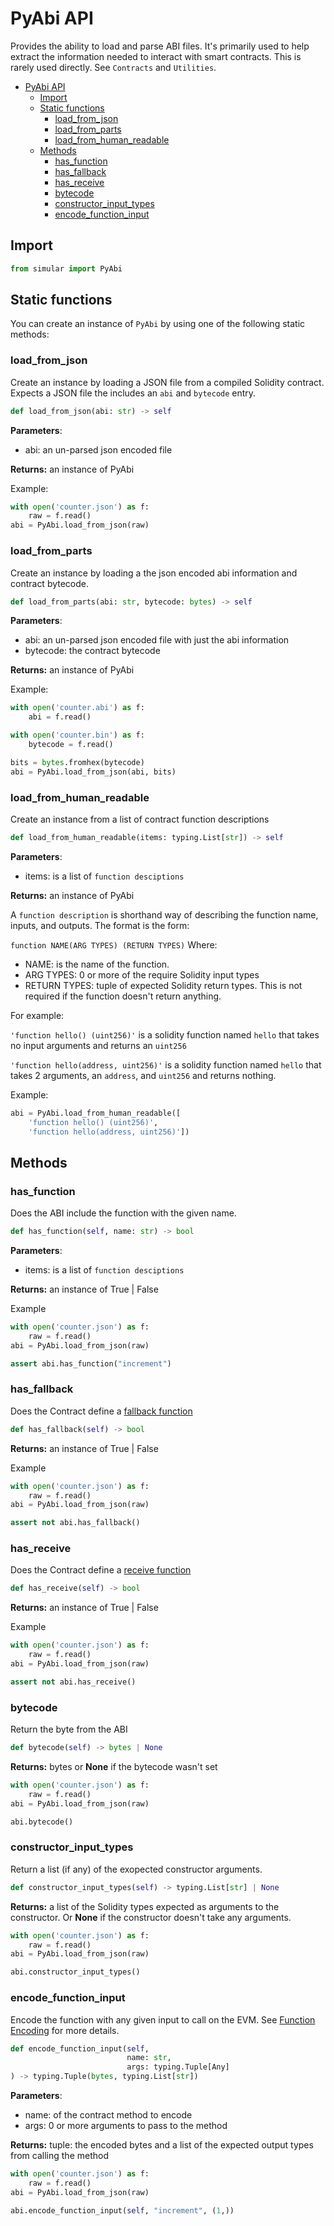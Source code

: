 # PyAbi API
Provides the ability to load and parse ABI files. It's primarily used to help extract the information needed to interact with smart contracts.  This is rarely used directly. See `Contracts` and `Utilities`.

- [PyAbi API](#pyabi-api)
  - [Import](#import)
  - [Static functions](#static-functions)
    - [load\_from\_json](#load_from_json)
    - [load\_from\_parts](#load_from_parts)
    - [load\_from\_human\_readable](#load_from_human_readable)
  - [Methods](#methods)
    - [has\_function](#has_function)
    - [has\_fallback](#has_fallback)
    - [has\_receive](#has_receive)
    - [bytecode](#bytecode)
    - [constructor\_input\_types](#constructor_input_types)
    - [encode\_function\_input](#encode_function_input)


## Import
```python
from simular import PyAbi
```
## Static functions
You can create an instance of `PyAbi` by using one of the following static methods:

### load_from_json
Create an instance by loading a JSON file from a compiled Solidity contract. Expects a JSON file the includes an `abi` and `bytecode` entry.

```python
def load_from_json(abi: str) -> self
```
**Parameters**:
- abi: an un-parsed json encoded file

**Returns:** an instance of PyAbi

Example:
```python
with open('counter.json') as f:
    raw = f.read()
abi = PyAbi.load_from_json(raw)
```


### load_from_parts
Create an instance by loading a the json encoded abi information and contract bytecode.

```python
def load_from_parts(abi: str, bytecode: bytes) -> self
```
**Parameters**:
- abi: an un-parsed json encoded file with just the abi information
- bytecode: the contract bytecode

**Returns:** an instance of PyAbi

Example:
```python
with open('counter.abi') as f:
    abi = f.read()

with open('counter.bin') as f:
    bytecode = f.read()

bits = bytes.fromhex(bytecode)
abi = PyAbi.load_from_json(abi, bits)
```

### load_from_human_readable
Create an instance from a list of contract function descriptions

```python
def load_from_human_readable(items: typing.List[str]) -> self
```
**Parameters**:
- items: is a list of `function desciptions`

**Returns:** an instance of PyAbi

A `function description` is shorthand way of describing the function name, inputs, and outputs.  The format is the form: 

`function NAME(ARG TYPES) (RETURN TYPES)`
Where: 
- NAME: is the name of the function.
- ARG TYPES: 0 or more of the require Solidity input types
- RETURN TYPES: tuple of expected Solidity return types. This is not required if the function doesn't return anything.

For example: 

`'function hello() (uint256)'` is a solidity function named `hello` that takes no input arguments and returns an `uint256`


`'function hello(address, uint256)'` is a solidity function named `hello` that takes 2 arguments, an `address`, and  `uint256` and returns nothing.

Example:
```python 
abi = PyAbi.load_from_human_readable([
    'function hello() (uint256)', 
    'function hello(address, uint256)'])
```


## Methods

### has_function
Does the ABI include the function with the given name.

```python
def has_function(self, name: str) -> bool
```
**Parameters**:
- items: is a list of `function desciptions`

**Returns:** an instance of True | False

Example
```python
with open('counter.json') as f:
    raw = f.read()
abi = PyAbi.load_from_json(raw)

assert abi.has_function("increment")
```


### has_fallback
Does the Contract define a [fallback function](https://docs.soliditylang.org/en/latest/contracts.html#fallback-function)

```python
def has_fallback(self) -> bool
```
**Returns:** an instance of True | False

Example
```python
with open('counter.json') as f:
    raw = f.read()
abi = PyAbi.load_from_json(raw)

assert not abi.has_fallback()
```

### has_receive
Does the Contract define a [receive function](https://docs.soliditylang.org/en/latest/contracts.html#receive-ether-function)

```python
def has_receive(self) -> bool
```
**Returns:** an instance of True | False

Example
```python
with open('counter.json') as f:
    raw = f.read()
abi = PyAbi.load_from_json(raw)

assert not abi.has_receive()
```

### bytecode
Return the byte from the ABI

```python
def bytecode(self) -> bytes | None
```

**Returns:** bytes or **None** if the bytecode wasn't set

```python
with open('counter.json') as f:
    raw = f.read()
abi = PyAbi.load_from_json(raw)

abi.bytecode()
```

### constructor_input_types
Return a list (if any) of the exopected constructor arguments.

```python
def constructor_input_types(self) -> typing.List[str] | None
```
**Returns:** a list of the Solidity types expected as arguments to the constructor.  Or **None** if the constructor doesn't take any arguments.

```python
with open('counter.json') as f:
    raw = f.read()
abi = PyAbi.load_from_json(raw)

abi.constructor_input_types()
```



### encode_function_input
Encode the function with any given input to call on the EVM. See [Function Encoding](https://docs.soliditylang.org/en/latest/abi-spec.html#function-selector-and-argument-encoding) for more details.

```python
def encode_function_input(self, 
                          name: str, 
                          args: typing.Tuple[Any]
) -> typing.Tuple(bytes, typing.List[str])
```
**Parameters**:
- name: of the contract method to encode
- args: 0 or more arguments to pass to the method

**Returns:** tuple: the encoded bytes and a list of the expected output types from calling the method

```python
with open('counter.json') as f:
    raw = f.read()
abi = PyAbi.load_from_json(raw)

abi.encode_function_input(self, "increment", (1,))
```




